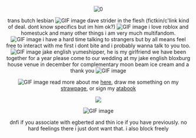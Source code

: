 <div align="center">


![0](https://i.postimg.cc/FFLnpRWQ/Untitled38-20250727124330.png)

trans butch lesbian ![GIF image](https://github.com/user-attachments/assets/d2485f5c-e409-4256-8911-3dc4f22b9ec0)
 dave strider in the flesh (fictkin/c'link kind of deal. dont know specifics but im him ok?) ![GIF image](https://github.com/user-attachments/assets/5cbd7358-072e-4a9f-9da9-8550d5d7e740)
i love roblox and homestuck and many other things i am very much multifandom. ![GIF image](https://github.com/user-attachments/assets/af3cf6a6-fa9c-4078-aab3-793110313962)
i have a hard time talking to strangers but by all means feel free to interact with me first i dont bite and i probably wanna talk to you too. ![GIF image](https://github.com/user-attachments/assets/e05aa515-b002-4b35-a46c-fa3533378cb4)
jake english yumeshipper, he is my girlfriend we have been together for a year please come to our wedding at my jake english bloxburg house venue in december for complementary moon beam ice cream and a thank you ![GIF image](https://github.com/user-attachments/assets/91118b81-0a44-49e1-8044-74c3a09b6cb0)


![GIF image](https://github.com/user-attachments/assets/0fa3e403-9a2d-4489-a179-ebaf91d14032)
 read more about me [here](https://mccallion.straw.page), draw me something on my [strawpage](https://7314.straw.page), or
sign my [atabook](https://007n7.atabook.org)

![](https://komarev.com/ghpvc/?username=007n7&color=ff367c&label=views)
 
![GIF image](https://github.com/user-attachments/assets/59368af3-368c-4752-bf53-26c763a7178e)

dnfi if you associate with egberted and thin ice if you have previously. no hard feelings there i just dont want that. i also block freely
</div>

